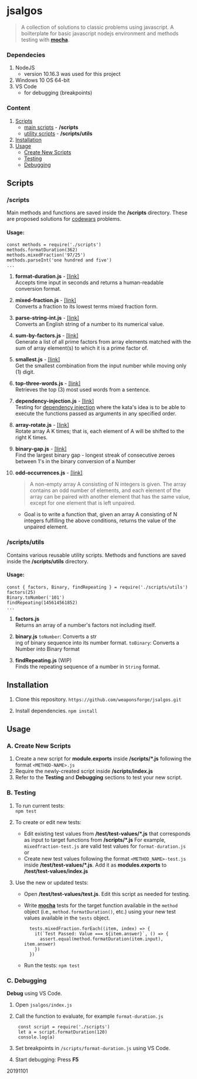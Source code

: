 # jsalgos

> A collection of solutions to classic problems using javascript.
> A boilterplate for basic javascript nodejs environment and methods testing with [**mocha**](https://mochajs.org/).


### Dependecies

1. NodeJS
	- version 10.16.3 was used for this project
2. Windows 10 OS 64-bit
3. VS Code
	- for debugging (breakpoints)

### Content

1. [Scripts](https://github.com/weaponsforge/jsalgos#scripts)
	- [main scripts](https://github.com/weaponsforge/jsalgos#scripts-1) - **/scripts**
	- [utility scripts](https://github.com/weaponsforge/jsalgos#scriptsutils) - **/scripts/utils**
2. [Installation](https://github.com/weaponsforge/jsalgos#installation)
3. [Usage](https://github.com/weaponsforge/jsalgos#usage)
	- [Create New Scripts](https://github.com/weaponsforge/jsalgos#a-create-new-scripts)
	- [Testing](https://github.com/weaponsforge/jsalgos#b-testing)
	- [Debugging](https://github.com/weaponsforge/jsalgos#c-debugging)



## Scripts

### /scripts

Main methods and functions are saved inside the **/scripts** directory. These are proposed solutions for [codewars](https://www.codewars.com/) problems.

#### Usage:

	const methods = require('./scripts')
	methods.formatDuration(362)
	methods.mixedFraction('97/25')
	methods.parseInt('one hundred and five')
	...

1. **format-duration.js** - [[link]](https://www.codewars.com/kata/52742f58faf5485cae000b9a)<br>
Accepts time input in seconds and returns a human-readable conversion format.

2. **mixed-fraction.js** - [[link]](https://www.codewars.com/kata/556b85b433fb5e899200003f)<br>
Converts a fraction to its lowest terms mixed fraction form.

3. **parse-string-int.js** - [[link]](https://www.codewars.com/kata/525c7c5ab6aecef16e0001a5)<br>
Converts an English string of a number to its numerical value.

4. **sum-by-factors.js** - [[link]](https://www.codewars.com/kata/54d496788776e49e6b00052f)<br>
Generate a list of all prime factors from array elements matched with the sum of array element(s) to which it is a prime factor of.

5. **smallest.js** - [[link]](https://www.codewars.com/kata/find-the-smallest/javascript)<br>
Get the smallest combination from the input number while moving only (1) digit.

6. **top-three-words.js** - [[link]](https://www.codewars.com/kata/51e056fe544cf36c410000fb)<br>
Retrieves the top (3) most used words from a sentence.

7. **dependency-injection.js** - [[link]](https://www.codewars.com/kata/dependency-injection/train/javascript)<br>
Testing for [dependency injection](https://medium.com/@maciekprzybylski/dependency-injection-in-javascript-74f8791ba7c8) where the kata's idea is to be able to execute the functions passed as arguments in any specified order.

6. **array-rotate.js** - [[link]](https://app.codility.com/programmers/lessons/2-arrays/cyclic_rotation/)<br>
Rotate array A K times; that is, each element of A will be shifted to the right K times.

7. **binary-gap.js** - [[link]](https://app.codility.com/programmers/lessons/1-iterations/binary_gap/)<br>
Find the largest binary gap - longest streak of consecutive zeroes between 1's in the binary conversion of a Number

8. **odd-occurrences.js** - [[link]](https://app.codility.com/programmers/lessons/2-arrays/odd_occurrences_in_array/)
   > A non-empty array A consisting of N integers is given. The array contains an odd number of elements, and each element of the array can be paired with another element that has the same value, except for one element that is left unpaired.
   - Goal is to write a function that, given an array A consisting of N integers fulfilling the above conditions, returns the value of the unpaired element.

### /scripts/utils

Contains various reusable utility scripts. Methods and functions are saved inside the **/scripts/utils** directory.

#### Usage:


	const { factors, Binary, findRepeating } = require('./scripts/utils')
	factors(25)
	Binary.toNumber('101')
	findRepeating(145614561852)
	...


1. **factors.js**<br>
Returns an array of a number's factors not including itself.

2. **binary.js**
`toNumber`: Converts a str<br>ing of binary sequence into its number format.
`toBinary`: Converts a Number into Binary format

3. **findRepeating.js** (WIP)<br>
Finds the repeating sequence of a number in `String` format.


## Installation

1. Clone this repository.
`https://github.com/weaponsforge/jsalgos.git`

2. Install dependencies.
`npm install`



## Usage


### A. Create New Scripts

1. Create a new script for **module.exports** inside **/scripts/\*.js** following the format `<METHOD-NAME>.js`
2. Require the newly-created script inside **/scripts/index.js**
3. Refer to the **Testing** and **Debugging** sections to test your new script.



### B. Testing

1. To run current tests:<br>
`npm test`

2. To create or edit new tests:
	- Edit existing test values from **/test/test-values/\*.js** that corresponds as input to target functions from **/scripts/\*.js** For example, `mixedfraction-test.js` are valid test values for `format-duration.js` or
	- Create new test values following the format `<METHOD_NAME>-test.js` inside **/test/test-values/\*.js**. Add it as **modules.exports** to **/test/test-values/index.js**

3. Use the new or updated tests:
	- Open **/test/test-values/test.js**. Edit this script as needed for testing.
	- Write [**mocha**](https://mochajs.org/) tests for the target function available in the `method` object (i.e., `method.formatDuration()`, etc.) using your new test values available in the `tests` object.

			tests.mixedFraction.forEach((item, index) => {
			  it(`Test Passed: Value === ${item.answer}`, () => {
			    assert.equal(method.formatDuration(item.input), item.answer)
			  })
			})

	- Run the tests: `npm test`



### C. Debugging

**Debug** using VS Code.

1. Open `jsalgos/index.js`
2. Call the function to evaluate, for example `format-duration.js`

		const script = require('./scripts')
		let a = script.formatDuration(120)
		console.log(a)

3. Set breakpoints in `/scripts/format-duration.js` using VS Code.
4. Start debugging: Press **F5**

20191101